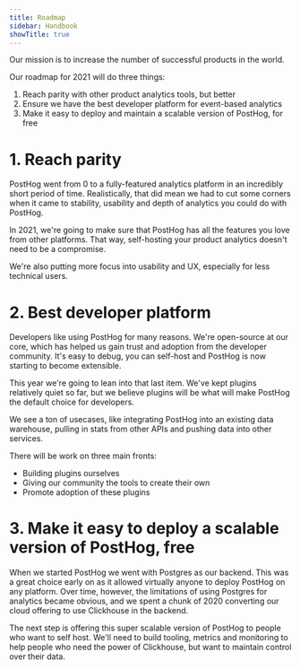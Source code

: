 ```yaml
---
title: Roadmap
sidebar: Handbook
showTitle: true
---
```


Our mission is to increase the number of successful products in the world. 

Our roadmap for 2021 will do three things:
1. Reach parity with other product analytics tools, but better
2. Ensure we have the best developer platform for event-based analytics
3. Make it easy to deploy and maintain a scalable version of PostHog, for free

# 1. Reach parity

PostHog went from 0 to a fully-featured analytics platform in an incredibly short period of time. Realistically, that did mean we had to cut some corners when it came to stability, usability and depth of analytics you could do with PostHog.

In 2021, we're going to make sure that PostHog has all the features you love from other platforms. That way, self-hosting your product analytics doesn't need to be a compromise.

We're also putting more focus into usability and UX, especially for less technical users.

# 2. Best developer platform

Developers like using PostHog for many reasons. We're open-source at our core, which has helped us gain trust and adoption from the developer community.
It's easy to debug, you can self-host and PostHog is now starting to become extensible.

This year we're going to lean into that last item. We've kept plugins relatively quiet so far, but we believe plugins will be what will make PostHog the default choice for developers.

We see a ton of usecases, like integrating PostHog into an existing data warehouse, pulling in stats from other APIs and pushing data into other services.

There will be work on three main fronts:
- Building plugins ourselves
- Giving our community the tools to create their own
- Promote adoption of these plugins

# 3. Make it easy to deploy a scalable version of PostHog, free

When we started PostHog we went with Postgres as our backend. This was a great choice early on as it allowed virtually anyone to deploy PostHog on any platform. Over time, however, the limitations of using Postgres for analytics became obvious, and we spent a chunk of 2020 converting our cloud offering to use Clickhouse in the backend.

The next step is offering this super scalable version of PostHog to people who want to self host. We'll need to build tooling, metrics and monitoring to help people who need the power of Clickhouse, but want to maintain control over their data.